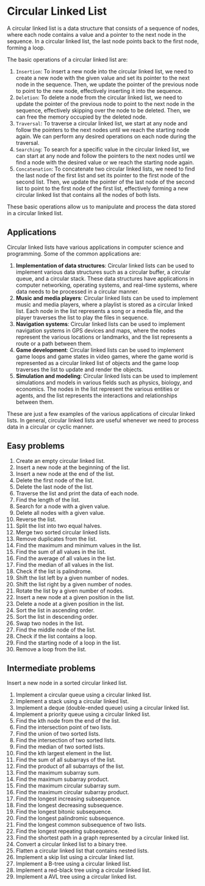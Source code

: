 # Circular Linked List

A circular linked list is a data structure that consists of a sequence of nodes, 
where each node contains a value and a pointer to the next node in the sequence.
In a circular linked list, the last node points back to the first node, forming a loop.

The basic operations of a circular linked list are:

1. `Insertion`: To insert a new node into the circular linked list, we need to create a new node with the given value and set its pointer to the next node in the sequence. Then, we update the pointer of the previous node to point to the new node, effectively inserting it into the sequence.
1. `Deletion`: To delete a node from the circular linked list, we need to update the pointer of the previous node to point to the next node in the sequence, effectively skipping over the node to be deleted. Then, we can free the memory occupied by the deleted node.
1. `Traversal`: To traverse a circular linked list, we start at any node and follow the pointers to the next nodes until we reach the starting node again. We can perform any desired operations on each node during the traversal.
1. `Searching`: To search for a specific value in the circular linked list, we can start at any node and follow the pointers to the next nodes until we find a node with the desired value or we reach the starting node again.
1. `Concatenation`: To concatenate two circular linked lists, we need to find the last node of the first list and set its pointer to the first node of the second list. Then, we update the pointer of the last node of the second list to point to the first node of the first list, effectively forming a new circular linked list that contains all the nodes of both lists.

These basic operations allow us to manipulate and process the data stored in a circular linked list.

## Applications

Circular linked lists have various applications in computer science and programming. Some of the common applications are:

1. **Implementation of data structures**: Circular linked lists can be used to implement various data structures such as a circular buffer, a circular queue, and a circular stack. These data structures have applications in computer networking, operating systems, and real-time systems, where data needs to be processed in a circular manner.
1. **Music and media players**: Circular linked lists can be used to implement music and media players, where a playlist is stored as a circular linked list. Each node in the list represents a song or a media file, and the player traverses the list to play the files in sequence.
1. **Navigation systems**: Circular linked lists can be used to implement navigation systems in GPS devices and maps, where the nodes represent the various locations or landmarks, and the list represents a route or a path between them.
1. **Game development**: Circular linked lists can be used to implement game loops and game states in video games, where the game world is represented as a circular linked list of objects and the game loop traverses the list to update and render the objects.
1. **Simulation and modeling**: Circular linked lists can be used to implement simulations and models in various fields such as physics, biology, and economics. The nodes in the list represent the various entities or agents, and the list represents the interactions and relationships between them.

These are just a few examples of the various applications of circular linked lists. In general, circular linked lists are useful whenever we need to process data in a circular or cyclic manner.


## Easy problems

1. Create an empty circular linked list.
1. Insert a new node at the beginning of the list.
1. Insert a new node at the end of the list.
1. Delete the first node of the list.
1. Delete the last node of the list.
1. Traverse the list and print the data of each node.
1. Find the length of the list.
1. Search for a node with a given value.
1. Delete all nodes with a given value.
1. Reverse the list.
1. Split the list into two equal halves.
1. Merge two sorted circular linked lists.
1. Remove duplicates from the list.
1. Find the maximum and minimum values in the list.
1. Find the sum of all values in the list.
1. Find the average of all values in the list.
1. Find the median of all values in the list.
1. Check if the list is palindrome.
1. Shift the list left by a given number of nodes.
1. Shift the list right by a given number of nodes.
1. Rotate the list by a given number of nodes.
1. Insert a new node at a given position in the list.
1. Delete a node at a given position in the list.
1. Sort the list in ascending order.
1. Sort the list in descending order.
1. Swap two nodes in the list.
1. Find the middle node of the list.
1. Check if the list contains a loop.
1. Find the starting node of a loop in the list.
1. Remove a loop from the list.

## Intermediate problems

Insert a new node in a sorted circular linked list.
1. Implement a circular queue using a circular linked list.
1. Implement a stack using a circular linked list.
1. Implement a deque (double-ended queue) using a circular linked list.
1. Implement a priority queue using a circular linked list.
1. Find the kth node from the end of the list.
1. Find the intersection point of two lists.
1. Find the union of two sorted lists.
1. Find the intersection of two sorted lists.
1. Find the median of two sorted lists.
1. Find the kth largest element in the list.
1. Find the sum of all subarrays of the list.
1. Find the product of all subarrays of the list.
1. Find the maximum subarray sum.
1. Find the maximum subarray product.
1. Find the maximum circular subarray sum.
1. Find the maximum circular subarray product.
1. Find the longest increasing subsequence.
1. Find the longest decreasing subsequence.
1. Find the longest bitonic subsequence.
1. Find the longest palindromic subsequence.
1. Find the longest common subsequence of two lists.
1. Find the longest repeating subsequence.
1. Find the shortest path in a graph represented by a circular linked list.
1. Convert a circular linked list to a binary tree.
1. Flatten a circular linked list that contains nested lists.
1. Implement a skip list using a circular linked list.
1. Implement a B-tree using a circular linked list.
1. Implement a red-black tree using a circular linked list.
1. Implement a AVL tree using a circular linked list.


